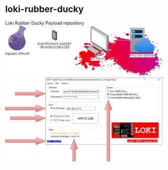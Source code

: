 # loki-rubber-ducky
Loki Rubber Ducky Payload repository
![LOKI](./LOKI_BANNER.png)
![LOKI](./LOKI_SCR_W.png)
